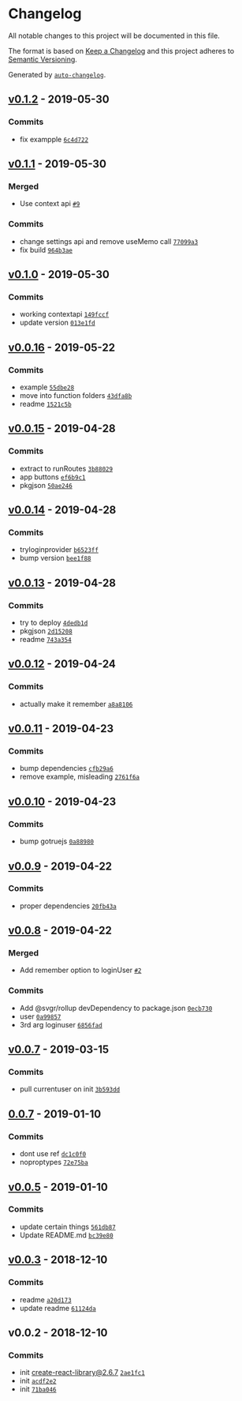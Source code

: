 # Changelog

All notable changes to this project will be documented in this file.

The format is based on [Keep a Changelog](http://keepachangelog.com/en/1.0.0/)
and this project adheres to [Semantic Versioning](http://semver.org/spec/v2.0.0.html).

Generated by [`auto-changelog`](https://github.com/CookPete/auto-changelog).

## [v0.1.2](https://github.com/sw-yx/react-netlify-identity/compare/v0.1.1...v0.1.2) - 2019-05-30

### Commits

- fix exampple [`6c4d722`](https://github.com/sw-yx/react-netlify-identity/commit/6c4d7229a1672557a12147adc8dc59f027e544ac)

## [v0.1.1](https://github.com/sw-yx/react-netlify-identity/compare/v0.1.0...v0.1.1) - 2019-05-30

### Merged

- Use context api [`#9`](https://github.com/sw-yx/react-netlify-identity/pull/9)

### Commits

- change settings api and remove useMemo call [`77099a3`](https://github.com/sw-yx/react-netlify-identity/commit/77099a307aba8525da8689d5f4a7175f27e619db)
- fix build [`964b3ae`](https://github.com/sw-yx/react-netlify-identity/commit/964b3ae401a7cffa3a2b5eeb837a4ab6aec6343a)

## [v0.1.0](https://github.com/sw-yx/react-netlify-identity/compare/v0.0.16...v0.1.0) - 2019-05-30

### Commits

- working contextapi [`149fccf`](https://github.com/sw-yx/react-netlify-identity/commit/149fccf91317ffade6b5468c19cdfcc333cf245d)
- update version [`013e1fd`](https://github.com/sw-yx/react-netlify-identity/commit/013e1fdf8fe2a74c5844af5b87221d224e51f3be)

## [v0.0.16](https://github.com/sw-yx/react-netlify-identity/compare/v0.0.15...v0.0.16) - 2019-05-22

### Commits

- example [`55dbe28`](https://github.com/sw-yx/react-netlify-identity/commit/55dbe287bdd10f288489fac9820abf3cbdd06c52)
- move into function folders [`43dfa8b`](https://github.com/sw-yx/react-netlify-identity/commit/43dfa8b81c80db0f292c71fb65f685b9a0d7594e)
- readme [`1521c5b`](https://github.com/sw-yx/react-netlify-identity/commit/1521c5b1b9843ce1cc1c82aec9d9c2e818599f38)

## [v0.0.15](https://github.com/sw-yx/react-netlify-identity/compare/v0.0.14...v0.0.15) - 2019-04-28

### Commits

- extract to runRoutes [`3b88029`](https://github.com/sw-yx/react-netlify-identity/commit/3b88029ac98ea6874135569f21f4605a2263564d)
- app buttons [`ef6b9c1`](https://github.com/sw-yx/react-netlify-identity/commit/ef6b9c16ad029498935d9d4e24428d2212b5a1b6)
- pkgjson [`50ae246`](https://github.com/sw-yx/react-netlify-identity/commit/50ae2462e80195234b2813a24e946deda996d20d)

## [v0.0.14](https://github.com/sw-yx/react-netlify-identity/compare/v0.0.13...v0.0.14) - 2019-04-28

### Commits

- tryloginprovider [`b6523ff`](https://github.com/sw-yx/react-netlify-identity/commit/b6523ff6cac9d1d09e549bc21055d32a1e6a1f29)
- bump version [`bee1f88`](https://github.com/sw-yx/react-netlify-identity/commit/bee1f888037ab22265874b7398e2dc051b9eb3b1)

## [v0.0.13](https://github.com/sw-yx/react-netlify-identity/compare/v0.0.12...v0.0.13) - 2019-04-28

### Commits

- try to deploy [`4dedb1d`](https://github.com/sw-yx/react-netlify-identity/commit/4dedb1d74115413946cdeda613f29b9c7c76bbb6)
- pkgjson [`2d15208`](https://github.com/sw-yx/react-netlify-identity/commit/2d1520885fdc7c17eeef9587ce01f5964678dbe9)
- readme [`743a354`](https://github.com/sw-yx/react-netlify-identity/commit/743a3548b2a3b0f927b60bb76928b96b4db2c022)

## [v0.0.12](https://github.com/sw-yx/react-netlify-identity/compare/v0.0.11...v0.0.12) - 2019-04-24

### Commits

- actually make it remember [`a8a8106`](https://github.com/sw-yx/react-netlify-identity/commit/a8a8106c9317228848c349487b8626040bc5ebf0)

## [v0.0.11](https://github.com/sw-yx/react-netlify-identity/compare/v0.0.10...v0.0.11) - 2019-04-23

### Commits

- bump dependencies [`cfb29a6`](https://github.com/sw-yx/react-netlify-identity/commit/cfb29a6af608a3bdae412ce43d73fa5a54db7e86)
- remove example, misleading [`2761f6a`](https://github.com/sw-yx/react-netlify-identity/commit/2761f6a931889d1b23fe0ad10e157e8b08c6d2e0)

## [v0.0.10](https://github.com/sw-yx/react-netlify-identity/compare/v0.0.9...v0.0.10) - 2019-04-23

### Commits

- bump gotruejs [`0a88980`](https://github.com/sw-yx/react-netlify-identity/commit/0a88980df1b347565b0f9e772288e66a03e6eea1)

## [v0.0.9](https://github.com/sw-yx/react-netlify-identity/compare/v0.0.8...v0.0.9) - 2019-04-22

### Commits

- proper dependencies [`20fb43a`](https://github.com/sw-yx/react-netlify-identity/commit/20fb43a75dde9e81afef7bf6c008c5ce5fa5c8c3)

## [v0.0.8](https://github.com/sw-yx/react-netlify-identity/compare/v0.0.7...v0.0.8) - 2019-04-22

### Merged

- Add remember option to loginUser [`#2`](https://github.com/sw-yx/react-netlify-identity/pull/2)

### Commits

- Add @svgr/rollup devDependency to package.json [`0ecb730`](https://github.com/sw-yx/react-netlify-identity/commit/0ecb730a6601d477ed6018f99aa8a2b840a6fa1c)
- user [`0a99857`](https://github.com/sw-yx/react-netlify-identity/commit/0a998577cca36567c0d5bf8a280b600b6894d9b8)
- 3rd arg loginuser [`6856fad`](https://github.com/sw-yx/react-netlify-identity/commit/6856fad19c87bb989771a218ac6d061052a335bb)

## [v0.0.7](https://github.com/sw-yx/react-netlify-identity/compare/0.0.7...v0.0.7) - 2019-03-15

### Commits

- pull currentuser on init [`3b593dd`](https://github.com/sw-yx/react-netlify-identity/commit/3b593dded394462ca2679fcfc57baa31d450b2e2)

## [0.0.7](https://github.com/sw-yx/react-netlify-identity/compare/v0.0.5...0.0.7) - 2019-01-10

### Commits

- dont use ref [`dc1c0f0`](https://github.com/sw-yx/react-netlify-identity/commit/dc1c0f093cf07df182444e1e4962bebcfbf2e0e2)
- noproptypes [`72e75ba`](https://github.com/sw-yx/react-netlify-identity/commit/72e75bacdd055fee1ef7b1dcf2440650be13c2e5)

## [v0.0.5](https://github.com/sw-yx/react-netlify-identity/compare/v0.0.3...v0.0.5) - 2019-01-10

### Commits

- update certain things [`561db87`](https://github.com/sw-yx/react-netlify-identity/commit/561db8766f75d130dc64ca3f52e0a313b7dd3119)
- Update README.md [`bc39e80`](https://github.com/sw-yx/react-netlify-identity/commit/bc39e80f587bd6fbeddd9d6e2c52262ef5b2992b)

## [v0.0.3](https://github.com/sw-yx/react-netlify-identity/compare/v0.0.2...v0.0.3) - 2018-12-10

### Commits

- readme [`a20d173`](https://github.com/sw-yx/react-netlify-identity/commit/a20d173ab4a7f00d905ee9a68091913924da1e91)
- update readme [`61124da`](https://github.com/sw-yx/react-netlify-identity/commit/61124da98761c5d765d5ddc1c0ecbbcd957e9c4b)

## v0.0.2 - 2018-12-10

### Commits

- init create-react-library@2.6.7 [`2ae1fc1`](https://github.com/sw-yx/react-netlify-identity/commit/2ae1fc1b5bd3d868a05bbea02c8611699714abf8)
- init [`acdf2e2`](https://github.com/sw-yx/react-netlify-identity/commit/acdf2e29850e6c6a18ac1c33ae3aa373cd878e9e)
- init [`71ba046`](https://github.com/sw-yx/react-netlify-identity/commit/71ba046d3320807cb411dd270973cd9481bd7486)
